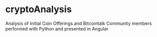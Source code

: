 # cryptoAnalysis
Analysis of Initial Coin Offerings and Bitcointalk Community members performed with Python and presented in Angular
